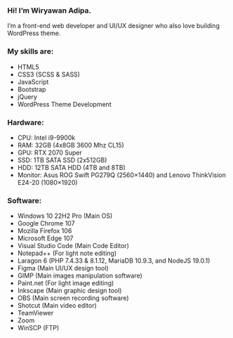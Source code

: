 ### Hi! I’m Wiryawan Adipa.

I’m a front-end web developer and UI/UX designer who also love building WordPress theme.

### My skills are:
- HTML5
- CSS3 (SCSS & SASS)
- JavaScript
- Bootstrap
- jQuery
- WordPress Theme Development

 ### Hardware:
- CPU: Intel i9-9900k
- RAM: 32GB (4x8GB 3600 Mhz CL15)
- GPU: RTX 2070 Super
- SSD: 1TB SATA SSD (2x512GB)
- HDD: 12TB SATA HDD (4TB and 8TB)
- Monitor: Asus ROG Swift PG279Q (2560×1440) and Lenovo ThinkVision E24-20 (1080×1920)

### Software:
- Windows 10 22H2 Pro (Main OS)
- Google Chrome 107
- Mozilla Firefox 106
- Microsoft Edge 107
- Visual Studio Code (Main Code Editor)
- Notepad++ (For light note editing)
- Laragon 6 (PHP 7.4.33 & 8.1.12, MariaDB 10.9.3, and NodeJS 19.0.1)
- Figma (Main UI/UX design tool)
- GIMP (Main images manipulation software)
- Paint.net (For light image editing)
- Inkscape (Main graphic design tool)
- OBS (Main screen recording software)
- Shotcut (Main video editor)
- TeamViewer
- Zoom
- WinSCP (FTP)

<!--
**wiryawanadipa/wiryawanadipa** is a ✨ _special_ ✨ repository because its `README.md` (this file) appears on your GitHub profile.

Here are some ideas to get you started:

- 🔭 I’m currently working on ...
- 🌱 I’m currently learning ...
- 👯 I’m looking to collaborate on ...
- 🤔 I’m looking for help with ...
- 💬 Ask me about ...
- 📫 How to reach me: ...
- 😄 Pronouns: ...
- ⚡ Fun fact: ...
-->
